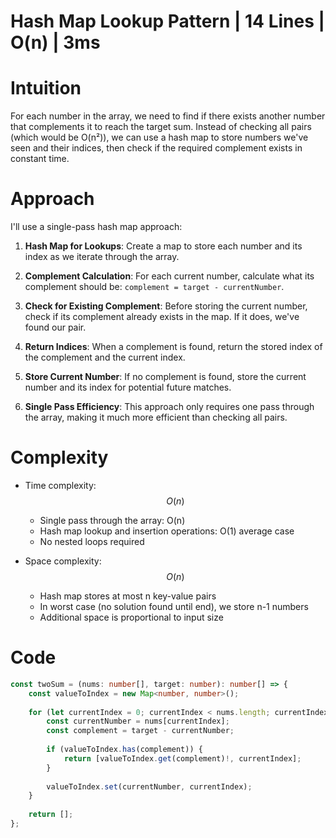 # Hash Map Lookup Pattern | 14 Lines | O(n) | 3ms

# Intuition
For each number in the array, we need to find if there exists another number that complements it to reach the target sum. Instead of checking all pairs (which would be O(n²)), we can use a hash map to store numbers we've seen and their indices, then check if the required complement exists in constant time.

# Approach
I'll use a single-pass hash map approach:

1. **Hash Map for Lookups**: Create a map to store each number and its index as we iterate through the array.

2. **Complement Calculation**: For each current number, calculate what its complement should be: `complement = target - currentNumber`.

3. **Check for Existing Complement**: Before storing the current number, check if its complement already exists in the map. If it does, we've found our pair.

4. **Return Indices**: When a complement is found, return the stored index of the complement and the current index.

5. **Store Current Number**: If no complement is found, store the current number and its index for potential future matches.

6. **Single Pass Efficiency**: This approach only requires one pass through the array, making it much more efficient than checking all pairs.

# Complexity
- Time complexity: $$O(n)$$
  - Single pass through the array: O(n)
  - Hash map lookup and insertion operations: O(1) average case
  - No nested loops required

- Space complexity: $$O(n)$$
  - Hash map stores at most n key-value pairs
  - In worst case (no solution found until end), we store n-1 numbers
  - Additional space is proportional to input size

# Code
```typescript []
const twoSum = (nums: number[], target: number): number[] => {
    const valueToIndex = new Map<number, number>();
    
    for (let currentIndex = 0; currentIndex < nums.length; currentIndex++) {
        const currentNumber = nums[currentIndex];
        const complement = target - currentNumber;
        
        if (valueToIndex.has(complement)) {
            return [valueToIndex.get(complement)!, currentIndex];
        }
        
        valueToIndex.set(currentNumber, currentIndex);
    }
    
    return [];
};
```